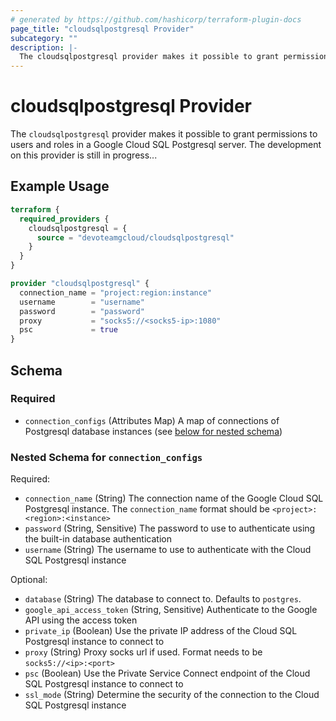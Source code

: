 ```yaml
---
# generated by https://github.com/hashicorp/terraform-plugin-docs
page_title: "cloudsqlpostgresql Provider"
subcategory: ""
description: |-
  The cloudsqlpostgresql provider makes it possible to grant permissions to users and roles in a Google Cloud SQL Postgresql server. The development on this provider is still in progress...
---
```


# cloudsqlpostgresql Provider

The `cloudsqlpostgresql` provider makes it possible to grant permissions to users and roles in a Google Cloud SQL Postgresql server. The development on this provider is still in progress...

## Example Usage

```terraform
terraform {
  required_providers {
    cloudsqlpostgresql = {
      source = "devoteamgcloud/cloudsqlpostgresql"
    }
  }
}

provider "cloudsqlpostgresql" {
  connection_name = "project:region:instance"
  username        = "username"
  password        = "password"
  proxy           = "socks5://<socks5-ip>:1080"
  psc             = true
}
```

<!-- schema generated by tfplugindocs -->
## Schema

### Required

- `connection_configs` (Attributes Map) A map of connections of Postgresql database instances (see [below for nested schema](#nestedatt--connection_configs))

<a id="nestedatt--connection_configs"></a>
### Nested Schema for `connection_configs`

Required:

- `connection_name` (String) The connection name of the Google Cloud SQL Postgresql instance. The `connection_name` format should be `<project>:<region>:<instance>`
- `password` (String, Sensitive) The password to use to authenticate using the built-in database authentication
- `username` (String) The username to use to authenticate with the Cloud SQL Postgresql instance

Optional:

- `database` (String) The database to connect to. Defaults to `postgres`.
- `google_api_access_token` (String, Sensitive) Authenticate to the Google API using the access token
- `private_ip` (Boolean) Use the private IP address of the Cloud SQL Postgresql instance to connect to
- `proxy` (String) Proxy socks url if used. Format needs to be `socks5://<ip>:<port>`
- `psc` (Boolean) Use the Private Service Connect endpoint of the Cloud SQL Postgresql instance to connect to
- `ssl_mode` (String) Determine the security of the connection to the Cloud SQL Postgresql instance
